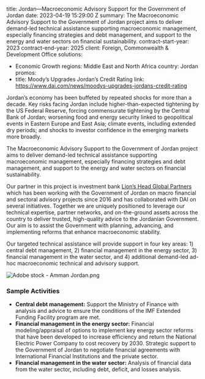 
title: Jordan—Macroeconomic Advisory Support for the Government of Jordan
date: 2023-04-19 15:29:00 Z
summary: The Macroeconomic Advisory Support to the Government of Jordan project aims
  to deliver demand-led technical assistance supporting macroeconomic management,
  especially financing strategies and debt management, and support to the energy and
  water sectors on financial sustainability.
contract-start-year: 2023
contract-end-year: 2025
client: Foreign, Commonwealth & Development Office
solutions:
- Economic Growth
regions: Middle East and North Africa
country: Jordan
promos:
- title: Moody’s Upgrades Jordan’s Credit Rating
  link: https://www.dai.com/news/moodys-upgrades-jordans-credit-rating


Jordan’s economy has been buffeted by repeated shocks for more than a decade. Key risks facing Jordan include higher-than-expected tightening by the US Federal Reserve, forcing commensurate tightening by the Central Bank of Jordan; worsening food and energy security linked to geopolitical events in Eastern Europe and East Asia; climate events, including extended dry periods; and shocks to investor confidence in the emerging markets more broadly.

The Macroeconomic Advisory Support to the Government of Jordan project aims to deliver demand-led technical assistance supporting macroeconomic management, especially financing strategies and debt management, and support to the energy and water sectors on financial sustainability.

Our partner in this project is investment bank [Lion’s Head Global Partners](https://www.lhgp.com/) which has been working with the Government of Jordan on macro financial and sectoral advisory projects since 2016 and has collaborated with DAI on several initiatives. Together we are uniquely positioned to leverage our technical expertise, partner networks, and on-the-ground assets across the country to deliver trusted, high-quality advice to the Jordanian Government. Our aim is to assist the Government with planning, advancing, and implementing reforms that enhance macroeconomic stability.

Our targeted technical assistance will provide support in four key areas: 1) central debt management, 2) financial management in the energy sector, 3) financial management in the water sector, and 4) additional demand-led ad-hoc macroeconomic technical and advisory support.

![Adobe stock - Amman Jordan.png](/uploads/Adobe%20stock%20-%20Amman%20Jordan.png)

### Sample Activities

* **Central debt management:** Support the Ministry of Finance with analysis and advice to ensure the conditions of the IMF Extended Funding Facility program are met.
* **Financial management in the energy sector:** Financial modeling/appraisal of options to implement key energy sector reforms that have been developed to increase efficiency and return the National Electric Power Company to cost recovery by 2030. Strategic support to the Government of Jordan to negotiate financial agreements with International Financial Institutions and the private sector.
* **Financial management in the water sector:** Analysis of financial data from the water sector, including debt, deficit, and losses analysis.
